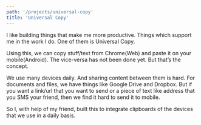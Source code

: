 ```yaml
---
path: '/projects/universal-copy'
title: 'Universal Copy'
---
```


I like building things that make me more productive. Things which support me in the work I do. One of them is Universal Copy.

Using this, we can copy stuff/text from Chrome(Web) and paste it on your mobile(Android). The vice-versa has not been done yet. But that’s the concept.

We use many devices daily. And sharing content between them is hard. For documents and files, we have things like Google Drive and Dropbox. But if you want a link/url that you want to send or a piece of text like address that you SMS your friend, then we find it hard to send it to mobile.

So I, with help of my friend, built this to integrate clipboards of the devices that we use in a daily basis.